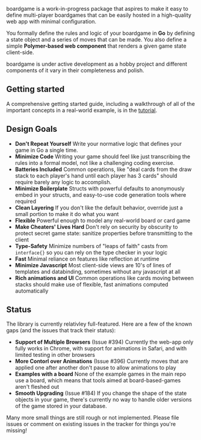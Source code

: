 boardgame is a work-in-progress package that aspires to make it easy to define multi-player boardgames that can be easily hosted in a high-quality web app with minimal configuration.

You formally define the rules and logic of your boardgame in **Go** by defining a state object and a series of moves that can be made. You also define a simple **Polymer-based web component** that renders a given game state client-side.

boardgame is under active development as a hobby project and different components of it vary in their completeness and polish.

## Getting started

A comprehensive getting started guide, including a walkthrough of all of the important concepts in a real-world example, is in the [tutorial](https://github.com/jkomoros/boardgame/blob/master/TUTORIAL.md).

## Design Goals

- **Don't Repeat Yourself** Write your normative logic that defines your game in Go a single time.
- **Minimize Code** Writing your game should feel like just transcribing the rules into a formal model, not like a challenging coding exercise. 
- **Batteries Included** Common operations, like "deal cards from the draw stack to each player's hand until each player has 3 cards" should require barely any logic to accomplish.
- **Minimize Boilerplate** Structs with powerful defaults to anonymously embed in your structs, and easy-to-use code generation tools where required
- **Clean Layering** If you don't like the default behavior, override just a small portion to make it do what you want
- **Flexible** Powerful enough to model any real-world board or card game
- **Make Cheaters' Lives Hard** Don't rely on security by obscurity to protect secret game state: sanitize properties before transmitting to the client
- **Type-Safety** Minimize numbers of "leaps of faith" casts from `interface{}` so you can rely on the type checker in your logic
- **Fast** Minimal reliance on features like reflection at runtime
- **Minimize Javascript** Most client-side views are 10's of lines of templates and databinding, sometimes without any javascript at all
- **Rich animations and UI** Common operations like cards moving between stacks should make use of flexible, fast animations computed automatically

## Status

The library is currently relativley full-featured. Here are a few of the known gaps (and the issues that track their status):

- **Support of Multiple Browsers** (Issue #394) Currently the web-app only fully works in Chrome, with support for animations in Safari, and with limited testing in other browsers
- **More Contorl over Animations** (Issue #396) Currently moves that are applied one after another don't pause to allow animations to play
- **Examples with a board** None of the example games in the main repo use a board, which means that tools aimed at board-based-games aren't fleshed out
- **Smooth Upgrading** (Issue #184) If you change the shape of the state objects in your game, there's currently no way to handle older versions of the game stored in your database.

Many more small things are still rough or not implemented. Please file issues or comment on existing issues in the tracker for things you're missing!


